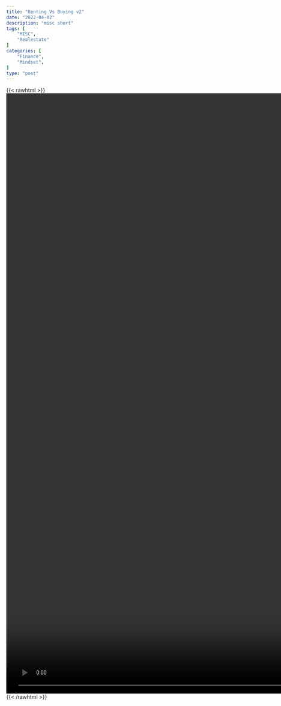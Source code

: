 ```yaml
---
title: "Renting Vs Buying v2"
date: "2022-04-02"
description: "misc short"
tags: [
    "MISC",
    "Realestate"
]
categories: [
    "Finance",
    "Mindset",
]
type: "post"
---
```

{{< rawhtml >}}
    <video style="height:40vh;width:auto" overflow="hidden" controls>
        <source src="https://clips.dev00ps.com/MISC/Renting_vs_Buying_What_Would_You_Do%3F%3F.mp4" type="video/mp4"> 
    </video>
{{< /rawhtml >}}